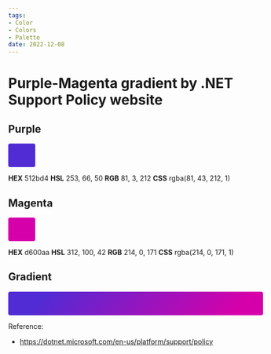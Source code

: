 ```yaml
---
tags:
- Color
- Colors
- Palette
date: 2022-12-08
---
```


# Purple-Magenta gradient by .NET Support Policy website

## Purple

<span style="display:inline-block;vertical-align:baseline;text-decoration:none;white-space:nowrap;font-size:24px;line-height:36px;background-color:rgba(81,43,212,1);padding:6px 24px;border-radius:4px">
&nbsp;
</span>



**HEX** 512bd4
**HSL** 253, 66, 50
**RGB** 81, 3, 212
**CSS** rgba(81, 43, 212, 1)



## Magenta

<span style="display:inline-block;vertical-align:baseline;text-decoration:none;white-space:nowrap;font-size:24px;line-height:36px;background-color:rgba(214,0,171,1);padding:6px 24px;border-radius:4px">
&nbsp;
</span>



**HEX** d600aa
**HSL** 312, 100, 42
**RGB** 214, 0, 171
**CSS** rgba(214, 0, 171, 1)



## Gradient

<span style="display:inline-block;vertical-align:baseline;text-decoration:none;white-space:nowrap;font-size:24px;line-height:36px;background-image:linear-gradient(128.87deg,#512bd4 14.05%,#d600aa 89.3%);padding:6px 256px;border-radius:4px">
&nbsp;
</span>

Reference:

- https://dotnet.microsoft.com/en-us/platform/support/policy